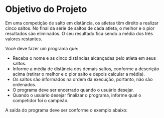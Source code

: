 # Objetivo do Projeto

Em uma competição de salto em distância, os atletas têm direito a realizar cinco saltos. No final da série de saltos de cada atleta, o melhor e o pior resultados são eliminados. O seu resultado fica sendo a média dos três valores restantes.

Você deve fazer um programa que:

- Receba o nome e as cinco distâncias alcançadas pelo atleta em seus saltos.
- Informe a média de distância dos demais saltos, conforme a descrição acima (retirar o melhor e o pior salto e depois calcular a média).
- Os saltos são informados na ordem da execução, portanto, não são ordenados.
- O programa deve ser encerrado quando o usuário desejar.
- Quando o usuário desejar finalizar o programa, informe qual o competidor foi o campeão.

A saída do programa deve ser conforme o exemplo abaixo:

